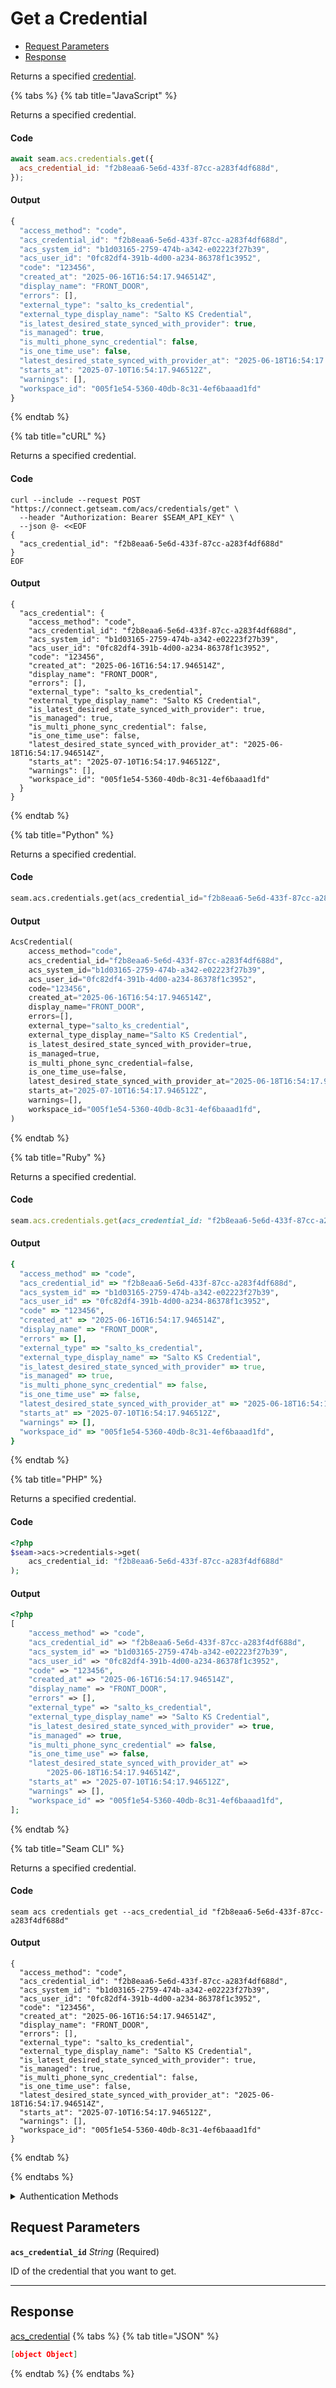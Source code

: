 # Get a Credential

- [Request Parameters](#request-parameters)
- [Response](#response)

Returns a specified [credential](../../../capability-guides/access-systems/managing-credentials.md).


{% tabs %}
{% tab title="JavaScript" %}

Returns a specified credential.

#### Code

```javascript
await seam.acs.credentials.get({
  acs_credential_id: "f2b8eaa6-5e6d-433f-87cc-a283f4df688d",
});
```

#### Output

```javascript
{
  "access_method": "code",
  "acs_credential_id": "f2b8eaa6-5e6d-433f-87cc-a283f4df688d",
  "acs_system_id": "b1d03165-2759-474b-a342-e02223f27b39",
  "acs_user_id": "0fc82df4-391b-4d00-a234-86378f1c3952",
  "code": "123456",
  "created_at": "2025-06-16T16:54:17.946514Z",
  "display_name": "FRONT_DOOR",
  "errors": [],
  "external_type": "salto_ks_credential",
  "external_type_display_name": "Salto KS Credential",
  "is_latest_desired_state_synced_with_provider": true,
  "is_managed": true,
  "is_multi_phone_sync_credential": false,
  "is_one_time_use": false,
  "latest_desired_state_synced_with_provider_at": "2025-06-18T16:54:17.946514Z",
  "starts_at": "2025-07-10T16:54:17.946512Z",
  "warnings": [],
  "workspace_id": "005f1e54-5360-40db-8c31-4ef6baaad1fd"
}
```
{% endtab %}

{% tab title="cURL" %}

Returns a specified credential.

#### Code

```curl
curl --include --request POST "https://connect.getseam.com/acs/credentials/get" \
  --header "Authorization: Bearer $SEAM_API_KEY" \
  --json @- <<EOF
{
  "acs_credential_id": "f2b8eaa6-5e6d-433f-87cc-a283f4df688d"
}
EOF
```

#### Output

```curl
{
  "acs_credential": {
    "access_method": "code",
    "acs_credential_id": "f2b8eaa6-5e6d-433f-87cc-a283f4df688d",
    "acs_system_id": "b1d03165-2759-474b-a342-e02223f27b39",
    "acs_user_id": "0fc82df4-391b-4d00-a234-86378f1c3952",
    "code": "123456",
    "created_at": "2025-06-16T16:54:17.946514Z",
    "display_name": "FRONT_DOOR",
    "errors": [],
    "external_type": "salto_ks_credential",
    "external_type_display_name": "Salto KS Credential",
    "is_latest_desired_state_synced_with_provider": true,
    "is_managed": true,
    "is_multi_phone_sync_credential": false,
    "is_one_time_use": false,
    "latest_desired_state_synced_with_provider_at": "2025-06-18T16:54:17.946514Z",
    "starts_at": "2025-07-10T16:54:17.946512Z",
    "warnings": [],
    "workspace_id": "005f1e54-5360-40db-8c31-4ef6baaad1fd"
  }
}
```
{% endtab %}

{% tab title="Python" %}

Returns a specified credential.

#### Code

```python
seam.acs.credentials.get(acs_credential_id="f2b8eaa6-5e6d-433f-87cc-a283f4df688d")
```

#### Output

```python
AcsCredential(
    access_method="code",
    acs_credential_id="f2b8eaa6-5e6d-433f-87cc-a283f4df688d",
    acs_system_id="b1d03165-2759-474b-a342-e02223f27b39",
    acs_user_id="0fc82df4-391b-4d00-a234-86378f1c3952",
    code="123456",
    created_at="2025-06-16T16:54:17.946514Z",
    display_name="FRONT_DOOR",
    errors=[],
    external_type="salto_ks_credential",
    external_type_display_name="Salto KS Credential",
    is_latest_desired_state_synced_with_provider=true,
    is_managed=true,
    is_multi_phone_sync_credential=false,
    is_one_time_use=false,
    latest_desired_state_synced_with_provider_at="2025-06-18T16:54:17.946514Z",
    starts_at="2025-07-10T16:54:17.946512Z",
    warnings=[],
    workspace_id="005f1e54-5360-40db-8c31-4ef6baaad1fd",
)
```
{% endtab %}

{% tab title="Ruby" %}

Returns a specified credential.

#### Code

```ruby
seam.acs.credentials.get(acs_credential_id: "f2b8eaa6-5e6d-433f-87cc-a283f4df688d")
```

#### Output

```ruby
{
  "access_method" => "code",
  "acs_credential_id" => "f2b8eaa6-5e6d-433f-87cc-a283f4df688d",
  "acs_system_id" => "b1d03165-2759-474b-a342-e02223f27b39",
  "acs_user_id" => "0fc82df4-391b-4d00-a234-86378f1c3952",
  "code" => "123456",
  "created_at" => "2025-06-16T16:54:17.946514Z",
  "display_name" => "FRONT_DOOR",
  "errors" => [],
  "external_type" => "salto_ks_credential",
  "external_type_display_name" => "Salto KS Credential",
  "is_latest_desired_state_synced_with_provider" => true,
  "is_managed" => true,
  "is_multi_phone_sync_credential" => false,
  "is_one_time_use" => false,
  "latest_desired_state_synced_with_provider_at" => "2025-06-18T16:54:17.946514Z",
  "starts_at" => "2025-07-10T16:54:17.946512Z",
  "warnings" => [],
  "workspace_id" => "005f1e54-5360-40db-8c31-4ef6baaad1fd",
}
```
{% endtab %}

{% tab title="PHP" %}

Returns a specified credential.

#### Code

```php
<?php
$seam->acs->credentials->get(
    acs_credential_id: "f2b8eaa6-5e6d-433f-87cc-a283f4df688d"
);
```

#### Output

```php
<?php
[
    "access_method" => "code",
    "acs_credential_id" => "f2b8eaa6-5e6d-433f-87cc-a283f4df688d",
    "acs_system_id" => "b1d03165-2759-474b-a342-e02223f27b39",
    "acs_user_id" => "0fc82df4-391b-4d00-a234-86378f1c3952",
    "code" => "123456",
    "created_at" => "2025-06-16T16:54:17.946514Z",
    "display_name" => "FRONT_DOOR",
    "errors" => [],
    "external_type" => "salto_ks_credential",
    "external_type_display_name" => "Salto KS Credential",
    "is_latest_desired_state_synced_with_provider" => true,
    "is_managed" => true,
    "is_multi_phone_sync_credential" => false,
    "is_one_time_use" => false,
    "latest_desired_state_synced_with_provider_at" =>
        "2025-06-18T16:54:17.946514Z",
    "starts_at" => "2025-07-10T16:54:17.946512Z",
    "warnings" => [],
    "workspace_id" => "005f1e54-5360-40db-8c31-4ef6baaad1fd",
];
```
{% endtab %}

{% tab title="Seam CLI" %}

Returns a specified credential.

#### Code

```seam_cli
seam acs credentials get --acs_credential_id "f2b8eaa6-5e6d-433f-87cc-a283f4df688d"
```

#### Output

```seam_cli
{
  "access_method": "code",
  "acs_credential_id": "f2b8eaa6-5e6d-433f-87cc-a283f4df688d",
  "acs_system_id": "b1d03165-2759-474b-a342-e02223f27b39",
  "acs_user_id": "0fc82df4-391b-4d00-a234-86378f1c3952",
  "code": "123456",
  "created_at": "2025-06-16T16:54:17.946514Z",
  "display_name": "FRONT_DOOR",
  "errors": [],
  "external_type": "salto_ks_credential",
  "external_type_display_name": "Salto KS Credential",
  "is_latest_desired_state_synced_with_provider": true,
  "is_managed": true,
  "is_multi_phone_sync_credential": false,
  "is_one_time_use": false,
  "latest_desired_state_synced_with_provider_at": "2025-06-18T16:54:17.946514Z",
  "starts_at": "2025-07-10T16:54:17.946512Z",
  "warnings": [],
  "workspace_id": "005f1e54-5360-40db-8c31-4ef6baaad1fd"
}
```
{% endtab %}

{% endtabs %}


<details>

<summary>Authentication Methods</summary>

- API key
- Personal access token
  <br>Must also include the `seam-workspace` header in the request.

To learn more, see [Authentication](https://docs.seam.co/latest/api/authentication).
</details>

## Request Parameters

**`acs_credential_id`** *String* (Required)

ID of the credential that you want to get.

---


## Response

[acs\_credential](./)
{% tabs %}
{% tab title="JSON" %}
```json
[object Object]
```
{% endtab %}
{% endtabs %}

